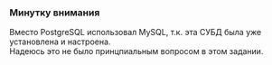 ### Минутку внимания

Вместо PostgreSQL использовал MySQL, т.к. эта СУБД была уже установлена и настроена.<br>
Надеюсь это не было принцпиальным вопросом в этом задании.
        
        
  


